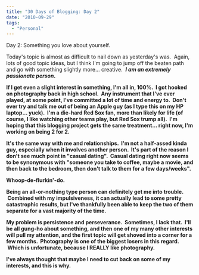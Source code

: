 ```yaml
---
title: "30 Days of Blogging: Day 2"
date: "2010-09-29"
tags:
  - "Personal"
---
```


Day 2: Something you love about yourself.

Today's topic is almost as difficult to nail down as yesterday's was.  Again, lots of good topic ideas, but I think I'm going to jump off the beaten path and go with something slightly more... creative.  **_I am an extremely passionate person_.**

**If I get even a slight interest in something, I'm all in, 100%.  I got hooked on photography back in high school.  Any instrument that I've ever played, at some point, I've committed a lot of time and energy to.  Don't ever try and talk me out of being an Apple guy (as I type this on my HP laptop... yuck).  I'm a die-hard Red Sox fan, more than likely for life (of course, I like watching other teams play, but Red Sox trump all).  I'm hoping that this blogging project gets the same treatment... right now, I'm working on being 2 for 2.**

**It's the same way with me and relationships.  I'm not a half-assed kinda guy, especially when it involves another person.  It's part of the reason I don't see much point in "casual dating".  Casual dating right now seems to be synonymous with "someone you take to coffee, maybe a movie, and then back to the bedroom, then don't talk to them for a few days/weeks".**

**Whoop-de-flurkin'-do.**

**Being an all-or-nothing type person can definitely get me into trouble.  Combined with my impulsiveness, it can actually lead to some pretty catastrophic results, but I've thankfully been able to keep the two of them separate for a vast majority of the time.**

**My problem is persistence and perseverance.  Sometimes, I lack that.  I'll be all gung-ho about something, and then one of my many other interests will pull my attention, and the first topic will get shoved into a corner for a few months.  Photography is one of the biggest losers in this regard.  Which is unfortunate, because I REALLY like photography.**

**I've always thought that maybe I need to cut back on some of my interests, and this is why.**
